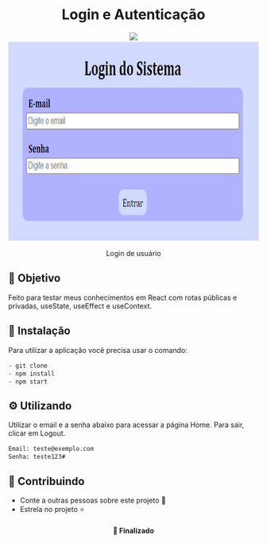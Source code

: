 <h1  align="center">Login e Autenticação</h1>
<div align="center">
<img src="https://img.shields.io/static/v1?label=Projeto&message=React&color=87CEFA&style=for-the-badge&logo=ghost"/>

</div>
<div align="center">
<img height="400px" src="https://github.com/OliveiraJess/validacao-e-autenticacao-de-usuarios/blob/main/public/login.png" alt="login-form" />
</div>

<p align="center">Login de usuário</p>


<h2>🚀 Objetivo</h2>

<p>Feito para testar meus conhecimentos em React com rotas públicas e privadas, useState, useEffect e useContext.</p>

<h2>🔧 Instalação</h2>

<p>Para utilizar a aplicação você precisa usar o comando: </p>

```
- git clone
- npm install
- npm start
```
<h2>⚙️ Utilizando</h2>

<p>Utilizar o email e a senha abaixo para acessar a página Home. Para sair, clicar em Logout.</p>


```
Email: teste@exemplo.com
Senha: teste123#
```

<h2>🤝 Contribuindo </h2>

* Conte a outras pessoas sobre este projeto 📢
* Estrela no projeto ⭐️

<h4 align="center">📌 Finalizado</h4>









